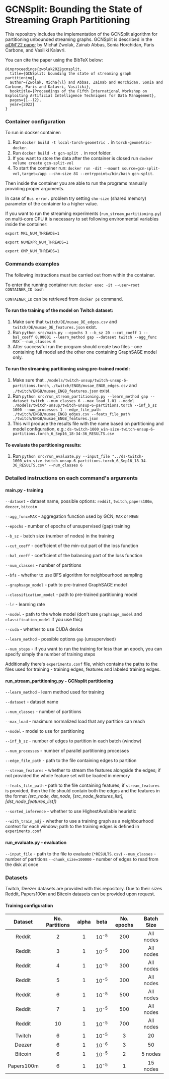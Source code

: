 # GCNSplit: Bounding the State of Streaming Graph Partitioning

This repository includes the implementation of the GCNSplit algorithm for partitioning unbounded streaming graphs. GCNSplit is described in the [aiDM'22 paper](https://dl.acm.org/doi/pdf/10.1145/3533702.3534920) by Michał Zwolak, Zainab Abbas, Sonia Horchidan, Paris Carbone, and Vasiliki Kalavri.

You can cite the paper using the BibTeX below:

```
@inproceedings{zwolak2022gcnsplit,
  title={GCNSplit: bounding the state of streaming graph partitioning},
  author={Zwolak, Micha{\l} and Abbas, Zainab and Horchidan, Sonia and Carbone, Paris and Kalavri, Vasiliki},
  booktitle={Proceedings of the Fifth International Workshop on Exploiting Artificial Intelligence Techniques for Data Management},
  pages={1--12},
  year={2022}
}
```

### Container configuration

To run in docker container:

1. Run `docker build -t local-torch-geometric .` in `torch-geometric-docker`.
1. Run `docker build -t gcn-split .` in root folder.
1. If you want to store the data after the container is closed run `docker volume create gcn-split-vol`
1. To start the container
   run: `docker run -dit --mount source=gcn-split-vol,target=/app --shm-size 8G --entrypoint=/bin/bash gcn-split`.

Then inside the container you are able to run the programs manually providing proper arguments.

In case of `Bus error.` problem try setting `shm-size` (shared memory) parameter of the container to a higher value.

If you want to run the streaming experiments (`run_stream_partitioning.py`) on multi-core CPU it is necessary to set following environmental variables inside the container:

`export MKL_NUM_THREADS=1`

`export NUMEXPR_NUM_THREADS=1`

`export OMP_NUM_THREADS=1`

### Commands examples

The following instructions must be carried out from within the container.

To enter the running container run:
`docker exec -it --user=root CONTAINER_ID bash`

`CONTAINER_ID` can be retrieved from `docker ps` command.

#### To run the training of the model on Twitch dataset:

1. Make sure that `twitch/DE/musae_DE_edges.csv` and `twitch/DE/musae_DE_features.json` exist.
2. Run `python src/main.py --epochs 3 --b_sz 20 --cut_coeff 1 --bal_coeff 0.00001 --learn_method gap --dataset twitch --agg_func MAX --num_classes 6`
3. After successful run the program should create two files - one containing full model and the other one containing
   GraphSAGE model only.

#### To run the streaming partitioning using pre-trained model:

1. Make sure that `./models/twitch-unsup/twitch-unsup-6-partitions.torch`, `./twitch/ENGB/musae_ENGB_edges.csv`
   and `./twitch/ENGB/musae_ENGB_features.json` exist.
2. Run `python src/run_stream_partitioning.py --learn_method gap --dataset twitch --num_classes 6 --max_load 1.01 --model ./models/twitch-unsup/twitch-unsup-6-partitions.torch --inf_b_sz 1000 --num_processes 1 --edge_file_path ./twitch/ENGB/musae_ENGB_edges.csv --feats_file_path ./twitch/ENGB/musae_ENGB_features.json`
3. This will produce the results file with the name based on partitioning and model configuration, e.g.:
   `ds-twitch-1000_win-size-twitch-unsup-6-partitions.torch_6_Sep16_18-34-36_RESULTS.csv`

#### To evaluate the partitioning results:

1. Run `python src/run_evaluate.py --input_file "../ds-twitch-1000_win-size-twitch-unsup-6-partitions.torch_6_Sep16_18-34-36_RESULTS.csv" --num_classes 6`

### Detailed instructions on each command's arguments

#### main.py - training

`--dataset` - dataset name, possible options: `reddit`, `twitch`, `papers100m`, `deezer`, `bitcoin`

`--agg_func=MAX` - aggregation function used by GCN; `MAX` or `MEAN`

`--epochs` - number of epochs of unsupervised (gap) training

`--b_sz` - batch size (number of nodes) in the training

`--cut_coeff` - coefficient of the min-cut part of the loss function

`--bal_coeff` - coefficient of the balancing part of the loss function

`--num_classes` - number of partitions

`--bfs` - whether to use BFS algorithm for neighbourhood sampling

`--graphsage_model` - path to pre-trained GraphSAGE model

`--classification_model` - path to pre-trained partitioning model

`--lr` - learning rate

`--model` - path to the whole model (don't use `graphsage_model` and `classification_model` if you use this)

`--cuda` - whether to use CUDA device

`--learn_method` - possible options `gap` (unsupervised)

`--num_steps` - if you want to run the training for less than an epoch, you can specify simply the number of training
steps

Additionally there's `experiments.conf` file, which contains the paths to the files used for training - training edges,
features and labeled training edges.

#### run_stream_partitioning.py - GCNsplit partitioning

`--learn_method` - learn method used for training

`--dataset` - dataset name

`--num_classes` - number of partitions

`--max_load` - maximum normalized load that any partition can reach

`--model` - model to use for partitioning

`--inf_b_sz` - number of edges to partition in each batch (window)

`--num_processes` - number of parallel partitioning processes 

`--edge_file_path` - path to the file containing edges to partition

`--stream_features` - whether to stream the features alongside the edges; if not provided the whole feature set will be
loaded in memory

`--feats_file_path` - path to the file containing features; if `stream_features` is provided, then the file should 
contain both the edges and the features in the format 
_(src_node, dst_node, \[src_node_features_list\], \[dst_node_features_list\])_

`--sorted_inference` - whether to use HighestAvailable heuristic

`--with_train_adj` - whether to use a training graph as a neighbourhood context for each window; path to the training 
edges is defined in `experiments.conf`


#### run_evaluate.py - evaluation
`--input_file` - path to the file to evaluate (`*RESULTS.csv`) 
`--num_classes` - number of partitions
`--chunk_size=100000` - number of edges to read from the disk at once

### Datasets
Twitch, Deezer datasets are provided with this repository. Due to their sizes Reddit, Papers100m and Bitcoin
datasets can be provided upon request.

#### Training configuration

|   Dataset  | No. Partitions | alpha |       beta      | No. epochs | Batch Size |
|:----------:|:--------------:|:-----:|:---------------:|:----------:|:----------:|
|   Reddit   |       2       |   1   | 10<sup>-5</sup> |     200    |  All nodes |
|   Reddit   |       3       |   1   | 10<sup>-5</sup> |     200    |  All nodes |
|   Reddit   |       4       |   1   | 10<sup>-5</sup> |     300    |  All nodes |
|   Reddit   |       5       |   1   | 10<sup>-5</sup> |     300    |  All nodes |
|   Reddit   |       6       |   1   | 10<sup>-5</sup> |     500    |  All nodes |
|   Reddit   |       7       |   1   | 10<sup>-5</sup> |     500    |  All nodes |
|   Reddit   |      10       |   1   | 10<sup>-5</sup> |     700    |  All nodes |
|   Twitch   |       6       |   1   | 10<sup>-5</sup> |      3     |     20     |
|   Deezer   |       6       |   1   | 10<sup>-6</sup> |      3     |     50     |
|   Bitcoin  |       6       |   1   | 10<sup>-5</sup> |      2     |   5 nodes  |
| Papers100m |       6       |   1   | 10<sup>-5</sup> |      1     |  15 nodes  |
